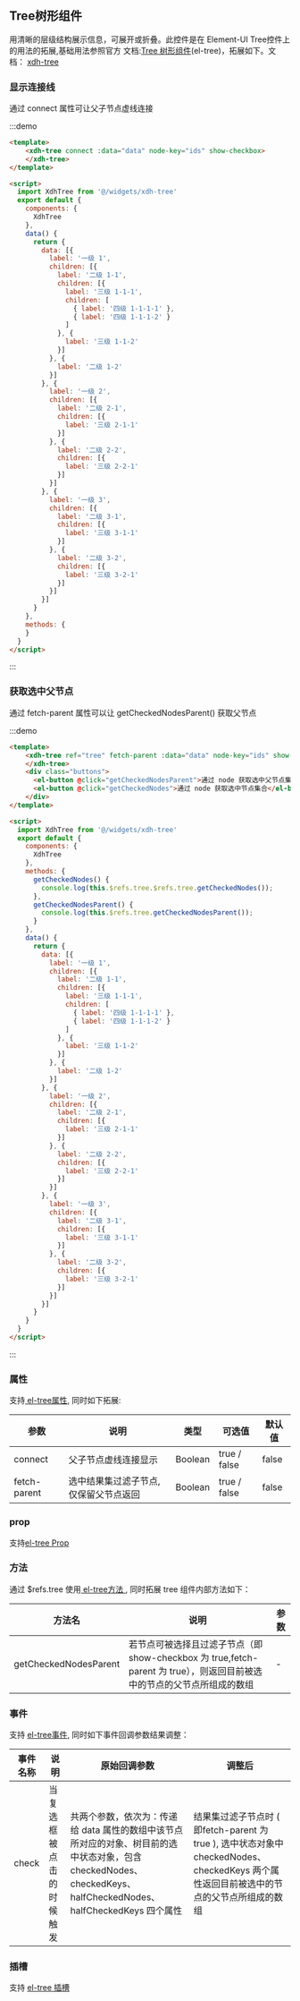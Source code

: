 ## Tree树形组件

用清晰的层级结构展示信息，可展开或折叠。此控件是在 Element-UI Tree控件上的用法的拓展,基础用法参照官方
文档:[Tree 树形组件](http://element.eleme.io/#/zh-CN/component/tree)(el-tree)，拓展如下。文档： [xdh-tree](#/src/widgets%2Fmodule-widgets_xdh-tree.html)

### 显示连接线

通过 connect 属性可让父子节点虚线连接

:::demo
```html
<template>
    <xdh-tree connect :data="data" node-key="ids" show-checkbox>
    </xdh-tree>
</template>

<script>
  import XdhTree from '@/widgets/xdh-tree'
  export default {
    components: {
      XdhTree
    },
    data() {
      return {
        data: [{
          label: '一级 1',
          children: [{
            label: '二级 1-1',
            children: [{
              label: '三级 1-1-1',
              children: [
                { label: '四级 1-1-1-1' },
                { label: '四级 1-1-1-2' }
              ]
            }, {
              label: '三级 1-1-2'
            }]
          }, {
            label: '二级 1-2'
          }]
        }, {
          label: '一级 2',
          children: [{
            label: '二级 2-1',
            children: [{
              label: '三级 2-1-1'
            }]
          }, {
            label: '二级 2-2',
            children: [{
              label: '三级 2-2-1'
            }]
          }]
        }, {
          label: '一级 3',
          children: [{
            label: '二级 3-1',
            children: [{
              label: '三级 3-1-1'
            }]
          }, {
            label: '二级 3-2',
            children: [{
              label: '三级 3-2-1'
            }]
          }]
        }]
      }
    },
    methods: {
    }
  }
</script>
```
:::

### 获取选中父节点

通过 fetch-parent 属性可以让 getCheckedNodesParent() 获取父节点

:::demo
```html
<template>
    <xdh-tree ref="tree" fetch-parent :data="data" node-key="ids" show-checkbox>
    </xdh-tree>
    <div class="buttons">
      <el-button @click="getCheckedNodesParent">通过 node 获取选中父节点集合</el-button>
      <el-button @click="getCheckedNodes">通过 node 获取选中节点集合</el-button>
    </div>
</template>

<script>
  import XdhTree from '@/widgets/xdh-tree'
  export default {
    components: {
      XdhTree
    },
    methods: {
      getCheckedNodes() {
        console.log(this.$refs.tree.$refs.tree.getCheckedNodes());
      },
      getCheckedNodesParent() {
        console.log(this.$refs.tree.getCheckedNodesParent());
      }
    },
    data() {
      return {
        data: [{
          label: '一级 1',
          children: [{
            label: '二级 1-1',
            children: [{
              label: '三级 1-1-1',
              children: [
                { label: '四级 1-1-1-1' },
                { label: '四级 1-1-1-2' }
              ]
            }, {
              label: '三级 1-1-2'
            }]
          }, {
            label: '二级 1-2'
          }]
        }, {
          label: '一级 2',
          children: [{
            label: '二级 2-1',
            children: [{
              label: '三级 2-1-1'
            }]
          }, {
            label: '二级 2-2',
            children: [{
              label: '三级 2-2-1'
            }]
          }]
        }, {
          label: '一级 3',
          children: [{
            label: '二级 3-1',
            children: [{
              label: '三级 3-1-1'
            }]
          }, {
            label: '二级 3-2',
            children: [{
              label: '三级 3-2-1'
            }]
          }]
        }]
      }
    }
  }
</script>
```
:::


### 属性
支持[ el-tree属性](http://element.eleme.io/#/zh-CN/component/tree#attributes), 同时如下拓展:

| 参数 | 说明 | 类型 | 可选值 | 默认值 |
|----|----|----|----|----|
| connect | 父子节点虚线连接显示 | Boolean | true / false | false |
| fetch-parent | 选中结果集过滤子节点,仅保留父节点返回 | Boolean | true / false | false |

### prop

支持[el-tree Prop](http://element.eleme.io/#/zh-CN/component/tree#props)


### 方法

通过 $refs.tree 使用[ el-tree方法 ](http://element.eleme.io/#/zh-CN/component/tree#fang-fa),
同时拓展 tree 组件内部方法如下：

| 方法名 | 说明 | 参数 |
|----|----|----|
| getCheckedNodesParent | 若节点可被选择且过滤子节点（即 show-checkbox 为 true,fetch-parent 为 true），则返回目前被选中的节点的父节点所组成的数组 | - |

### 事件

支持 [ el-tree事件](http://element.eleme.io/#/zh-CN/component/tree#events),
同时如下事件回调参数结果调整：

| 事件名称 | 说明 | 原始回调参数 | 调整后 |
|----|----|----|----|
|check|当复选框被点击的时候触发|共两个参数，依次为：传递给 data 属性的数组中该节点所对应的对象、树目前的选中状态对象，包含 checkedNodes、checkedKeys、halfCheckedNodes、halfCheckedKeys 四个属性|结果集过滤子节点时 ( 即fetch-parent 为 true ), 选中状态对象中 checkedNodes、checkedKeys 两个属性返回目前被选中的节点的父节点所组成的数组|

### 插槽

支持 [ el-tree 插槽 ](http://element.eleme.io/#/zh-CN/component/tree#scoped-slot)
